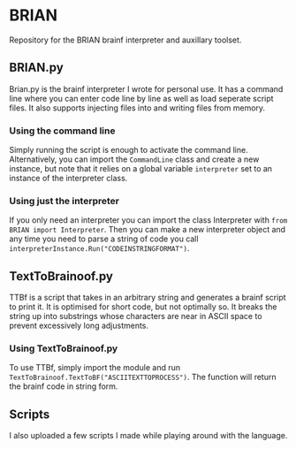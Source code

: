 # BRIAN
 Repository for the BRIAN brainf interpreter and auxillary toolset.

## BRIAN.py
 Brian.py is the brainf interpreter I wrote for personal use. It has a command line where you can enter code line by line as well as load seperate script files. It also supports injecting files into and writing files from memory.
 
### Using the command line
 Simply running the script is enough to activate the command line. Alternatively, you can import the `CommandLine` class and create a new instance, but note that it relies on a global variable `interpreter` set to an instance of the interpreter class.

### Using just the interpreter
 If you only need an interpreter you can import the class Interpreter with `from BRIAN import Interpreter`. Then you can make a new interpreter object and any time you need to parse a string of code you call `interpreterInstance.Run("CODEINSTRINGFORMAT")`.
 
## TextToBrainoof.py
 TTBf is a script that takes in an arbitrary string and generates a brainf script to print it. It is optimised for short code, but not optimally so. It breaks the string up into substrings whose characters are near in ASCII space to prevent excessively long adjustments.
 
### Using TextToBrainoof.py
 To use TTBf, simply import the module and run `TextToBrainoof.TextToBF("ASCIITEXTTOPROCESS")`. The function will return the brainf code in string form.
 
## Scripts
 I also uploaded a few scripts I made while playing around with the language.
 
